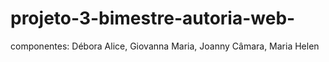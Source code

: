 # projeto-3-bimestre-autoria-web-
componentes: Débora Alice, Giovanna Maria, Joanny Câmara, Maria Helen
